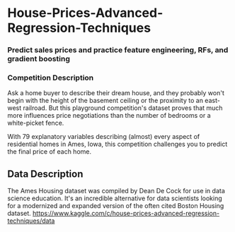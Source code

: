 # House-Prices-Advanced-Regression-Techniques
### Predict sales prices and practice feature engineering, RFs, and gradient boosting
### Competition Description

Ask a home buyer to describe their dream house, and they probably won't begin with the height of the basement ceiling or the proximity to an east-west railroad. But this playground competition's dataset proves that much more influences price negotiations than the number of bedrooms or a white-picket fence.

With 79 explanatory variables describing (almost) every aspect of residential homes in Ames, Iowa, this competition challenges you to predict the final price of each home.

## Data Description
The Ames Housing dataset was compiled by Dean De Cock for use in data science education. It's an incredible alternative for data scientists looking for a modernized and expanded version of the often cited Boston Housing dataset. 
https://www.kaggle.com/c/house-prices-advanced-regression-techniques/data
